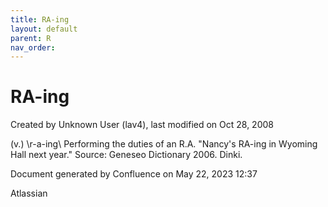 ```yaml
---
title: RA-ing
layout: default
parent: R
nav_order:
---
```


# RA-ing

Created by  Unknown User (lav4), last modified on Oct 28, 2008

(v.) \r-a-ing\ Performing the duties of an R.A. &quot;Nancy's RA-ing in Wyoming Hall next year.&quot; Source: Geneseo Dictionary 2006. Dinki.

Document generated by Confluence on May 22, 2023 12:37

Atlassian
